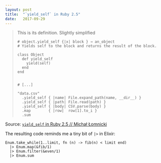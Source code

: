 ```yaml
---
layout: post
title:  "`yield_self` in Ruby 2.5"
date:   2017-09-29
---
```


> This is its definition. Slightly simplified
>
>     # object.yield_self {|x| block } → an_object
>     # Yields self to the block and returns the result of the block.
>
>     class Object
>       def yield_self
>         yield(self)
>       end
>     end
>
>
>     # [...]
>
>     "data.csv"
>       .yield_self { |name| File.expand_path(name, __dir__) }
>       .yield_self { |path| File.read(path) }
>       .yield_self { |body| CSV.parse(body) }
>       .map        { |row|  row[1].to_i }
>       .sum

Source: [`yield_self` in Ruby 2.5 // Michał Łomnicki](http://mlomnicki.com/yield-self-in-ruby-25/)

The resulting code reminds me a tiny bit of `|>` in Elixir:

```
Enum.take_while(1..limit, fn (n) -> fib(n) < limit end)
  |> Enum.map(&fib/1)
  |> Enum.filter(&even/1)
  |> Enum.sum
```
